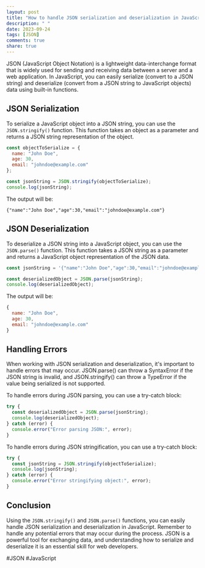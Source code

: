 ```yaml
---
layout: post
title: "How to handle JSON serialization and deserialization in JavaScript."
description: " "
date: 2023-09-24
tags: [JSON]
comments: true
share: true
---
```


JSON (JavaScript Object Notation) is a lightweight data-interchange format that is widely used for sending and receiving data between a server and a web application. In JavaScript, you can easily serialize (convert to a JSON string) and deserialize (convert from a JSON string to JavaScript objects) data using built-in functions.

## JSON Serialization

To serialize a JavaScript object into a JSON string, you can use the `JSON.stringify()` function. This function takes an object as a parameter and returns a JSON string representation of the object.

```javascript
const objectToSerialize = {
  name: "John Doe",
  age: 30,
  email: "johndoe@example.com"
};

const jsonString = JSON.stringify(objectToSerialize);
console.log(jsonString);
```

The output will be:

```
{"name":"John Doe","age":30,"email":"johndoe@example.com"}
```

## JSON Deserialization

To deserialize a JSON string into a JavaScript object, you can use the `JSON.parse()` function. This function takes a JSON string as a parameter and returns a JavaScript object representation of the JSON data.

```javascript
const jsonString = '{"name":"John Doe","age":30,"email":"johndoe@example.com"}';

const deserializedObject = JSON.parse(jsonString);
console.log(deserializedObject);
```

The output will be:

```javascript
{
  name: "John Doe",
  age: 30,
  email: "johndoe@example.com"
}
```

## Handling Errors

When working with JSON serialization and deserialization, it's important to handle errors that may occur. JSON.parse() can throw a SyntaxError if the JSON string is invalid, and JSON.stringify() can throw a TypeError if the value being serialized is not supported.

To handle errors during JSON parsing, you can use a try-catch block:

```javascript
try {
  const deserializedObject = JSON.parse(jsonString);
  console.log(deserializedObject);
} catch (error) {
  console.error("Error parsing JSON:", error);
}
```

To handle errors during JSON stringification, you can use a try-catch block:

```javascript
try {
  const jsonString = JSON.stringify(objectToSerialize);
  console.log(jsonString);
} catch (error) {
  console.error("Error stringifying object:", error);
}
```

## Conclusion

Using the `JSON.stringify()` and `JSON.parse()` functions, you can easily handle JSON serialization and deserialization in JavaScript. Remember to handle any potential errors that may occur during the process. JSON is a powerful tool for exchanging data, and understanding how to serialize and deserialize it is an essential skill for web developers.

#JSON #JavaScript